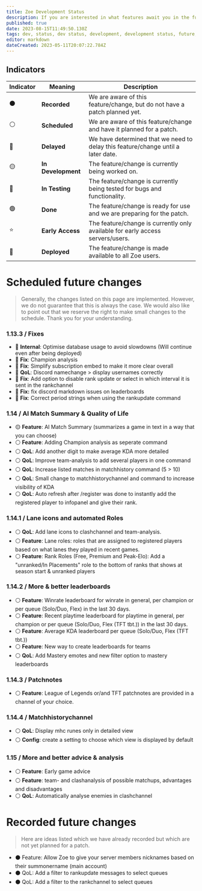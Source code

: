 ```yaml
---
title: Zoe Development Status
description: If you are interested in what features await you in the future, you can get an insight here.
published: true
date: 2023-08-15T11:49:50.130Z
tags: dev, status, dev status, development, development status, future, next features
editor: markdown
dateCreated: 2023-05-11T20:07:22.784Z
---
```


## **Indicators**

| Indicator | Meaning | Description |
| --- | --- | --- |
| ⚫   | **Recorded** | We are aware of this feature/change, but do not have a patch planned yet. |
| ⚪   | **Scheduled** | We are aware of this feature/change and have it planned for a patch. |
| 🔴  | **Delayed** | We have determined that we need to delay this feature/change until a later date. |
| 🟡  | **In Development** | The feature/change is currently being worked on. |
| 🔵  | **In Testing** | The feature/change is currently being tested for bugs and functionality. |
| 🟢  | **Done** | The feature/change is ready for use and we are preparing for the patch. |
| ⭐   | **Early Access** | The feature/change is currently only available for early access servers/users. |
| 🏁  | **Deployed** | The feature/change is made available to all Zoe users. |

# Scheduled future changes

> Generally, the changes listed on this page are implemented. However, we do not guarantee that this is always the case. We would also like to point out that we reserve the right to make small changes to the schedule. Thank you for your understanding.

### 1.13.3 / Fixes

-   🏁 **Internal**: Optimise database usage to avoid slowdowns (Will continue even after being deployed)
-   🏁 **Fix**: Champion analysis
-   🏁 **Fix**: Simplify subscription embed to make it more clear overall
-   🏁 **QoL**: Discord namechange > display usernames correctly
-   🏁 **Fix**: Add option to disable rank update or select in which interval it is sent in the rankchannel
-   🏁 **Fix:** fix discord markdown issues on leaderboards
-   🏁 **Fix**: Correct period strings when using the rankupdate command

### 1.14 / AI Match Summary & Quality of Life

-   🟡 **Feature**: AI Match Summary (summarizes a game in text in a way that you can choose)
-   ⚪ **Feature**: Adding Champion analysis as seperate command
-   ⚪ **QoL**: Add another digit to make average KDA more detailed
-   ⚪ **QoL**: Improve team-analysis to add several players in one command
-   ⚪ **QoL**: Increase listed matches in matchhistory command (5 > 10)
-   ⚪ **QoL**: Small change to matchhistorychannel and command to increase visibility of KDA
-   ⚪ **QoL**: Auto refresh after /register was done to instantly add the registered player to infopanel and give their rank.

### 1.14.1 / Lane icons and automated Roles

-   ⚪ **QoL**: Add lane icons to clashchannel and team-analysis.
-   ⚪ **Feature**: Lane roles: roles that are assigned to registered players based on what lanes they played in recent games.
-   ⚪ **Feature**: Rank Roles (Free, Premium and Peak-Elo): Add a "unranked/In Placements" role to the bottom of ranks that shows at season start & unranked players

### 1.14.2 / More & better leaderboards

-   ⚪ **Feature**: Winrate leaderboard for winrate in general, per champion or per queue (Solo/Duo, Flex) in the last 30 days.
-   ⚪ **Feature**: Recent playtime leaderboard for playtime in general, per champion or per queue (Solo/Duo, Flex (TFT tbt.)) in the last 30 days.
-   ⚪ **Feature**: Average KDA leaderboard per queue (Solo/Duo, Flex (TFT tbt.))
-   ⚪ **Feature**: New way to create leaderboards for teams
-   ⚪ **QoL**: Add Mastery emotes and new filter option to mastery leaderboards

### 1.14.3 / Patchnotes

-   ⚪ **Feature**: League of Legends or/and TFT patchnotes are provided in a channel of your choice.

### 1.14.4 / Matchhistorychannel

-   ⚪ **QoL**: Display mhc runes only in detailed view
-   ⚪ **Config**: create a setting to choose which view is displayed by default

### 1.15 / More and better advice & analysis

-   ⚪ **Feature**: Early game advice
-   ⚪ **Feature**: team- and clashanalysis of possible matchups, advantages and disadvantages
-   ⚪ **QoL**: Automatically analyse enemies in clashchannel

# Recorded future changes

> Here are ideas listed which we have already recorded but which are not yet planned for a patch.

-   ⚫ Feature: Allow Zoe to give your server members nicknames based on their summonername (main account)
-   ⚫ QoL: Add a filter to rankupdate messages to select queues
-   ⚫ QoL: Add a filter to the rankchannel to select queues